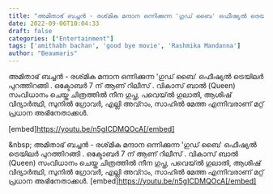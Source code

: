 ```yaml
---
title: "അമിതാഭ് ബച്ചൻ - രശ്‌മിക മന്ദാന ഒന്നിക്കുന്ന 'ഗുഡ് ബൈ' ഒഫീഷ്യൽ ട്രെയിലർ പുറത്തിറങ്ങി"
date: 2022-09-06T10:04:33
draft: false
categories: ["Entertainment"]
tags: ['amithabh bachan', 'good bye movie', 'Rashmika Mandanna']
author: "Beaumaris"
---
```


അമിതാഭ് ബച്ചൻ - രശ്‌മിക മന്ദാന ഒന്നിക്കുന്ന 'ഗുഡ് ബൈ' ഒഫീഷ്യൽ ട്രെയിലർ പുറത്തിറങ്ങി . ഒക്ടോബർ 7 ന് ആണ് റിലീസ് . വികാസ് ബാൽ (Queen) സംവിധാനം ചെയ്ത ചിത്രത്തിൽ നീന ഗുപ്ത, പവെയ്ൽ ഗുലാതി, ആശിഷ് വിദ്യാർത്ഥി, സുനിൽ ഗ്രോവർ, എല്ലി അവ്റാം, സാഹിൽ മേത്ത എന്നിവരാണ് മറ്റ് പ്രധാന അഭിനേതാക്കൾ.

[embed]https://youtu.be/n5gICDMQOcA[/embed]

&amp;nbsp;
അമിതാഭ് ബച്ചൻ - രശ്‌മിക മന്ദാന ഒന്നിക്കുന്ന 'ഗുഡ് ബൈ' ഒഫീഷ്യൽ ട്രെയിലർ പുറത്തിറങ്ങി . ഒക്ടോബർ 7 ന് ആണ് റിലീസ് . വികാസ് ബാൽ (Queen) സംവിധാനം ചെയ്ത ചിത്രത്തിൽ നീന ഗുപ്ത, പവെയ്ൽ ഗുലാതി, ആശിഷ് വിദ്യാർത്ഥി, സുനിൽ ഗ്രോവർ, എല്ലി അവ്റാം, സാഹിൽ മേത്ത എന്നിവരാണ് മറ്റ് പ്രധാന അഭിനേതാക്കൾ. [embed]https://youtu.be/n5gICDMQOcA[/embed] &nbsp;
